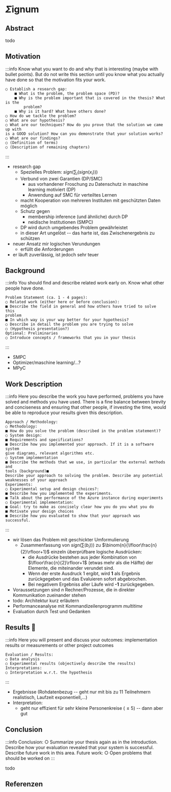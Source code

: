 # $\Sigma$ignum

## Abstract
todo

## Motivation
:::info
Know what you want to do and why that is interesting (maybe with bullet points). But do not write this section until you know what you actually have done so that the motivation fits your work.

    ○ Establish a research gap:
        ■ What is the problem, the problem space (PD)?
        ■ Why is the problem important that is covered in the thesis? What is the
            problem?
        ■ Why is it hard? What have others done?
    ○ How do we tackle the problem?
    ○ What are our hypothesis?
    ○ What are our techniques? How do you prove that the solution we came up with 
    is a GOOD solution? How can you demonstrate that your solution works?
    ○ What are our findings?
    ○ (Definition of terms)
    ○ (Description of remaining chapters)

:::

* research gap
    * Spezielles Problem: $sign\big(\sum_i(sign{(x_i)})\big)$
    * Verbund von zwei Garantien (DP/SMC)
        * aus vorhandener Froschung zu Datenschutz in maschine learning motiviert (DP)
        * Anwendung auf SMC für verteiltes Lernen
    * macht Kooperation von mehreren Instituten mit geschützten Daten möglich
    * Schutz gegen
        * membership inference (und ähnliche) durch DP
        * neidische Institutionen (SMPC)
    * DP wird durch umgebendes Problem gewährleistet
    * in dieser Art ungelöst -- das harte ist, das Zwischenergebnis zu schützen
* neuer Ansatz mir logischen Verundungen
    * erfüllt die Anforderungen
* er läuft zuverlässig, ist jedoch sehr teuer


## Background
:::info
You should find and describe related work early on. Know what other people have done.

    Problem Statement (ca. 1 - 4 pages):
    ○ Related work (either here or before conclusion):
    ■ Describe the field in general and how others have tried to solve this
    problem
    ■ In which way is your way better for your hypothesis?
    ○ Describe in detail the problem you are trying to solve
    ○ (Hypothesis presentation?)
    Optional: Preliminaries
    ○ Introduce concepts / frameworks that you in your thesis
:::

* SMPC
* Optimizer/maschine learning/...?
* MPyC




## Work Description
:::info
Here you describe the work you have performed, problems you have solved and methods you have used. There is a fine balance between brevity and conciseness and ensuring that other people, if investing the time, would be able to reproduce your results given this description.

    Approach / Methodology:
    ○ Methodology:
    ■ How do you solve the problem (described in the problem statement)?
    ○ System design:
    ■ Requirements and specifications?
    ■ Describe how you implemented your approach. If it is a software system
    give diagrams, relevant algorithms etc.
    ○ System implementation
    ■ Describe the methods that we use, in particular the external methods and
    tools (background)■
    Describe your approach to solving the problem. Describe any potential
    weaknesses of your approach
    Experiments:
    ○ Experimental setup and design choices?:
    ■ Describe how you implemented the experiments.
    ■ Talk about the performance of the Azure instance during experiments
    ○ Experimental implementation:
    ■ Goal: try to make as concisely clear how you do you what you do
    ■ Motivate your design choices
    ■ Describe how you evaluated to show that your approach was successful.
:::

* wir lösen das Problem mit geschickter Umformulierung
    * Zusammenfassung von $sign(\sum(b_i)))$ zu $\binom{n}{\lfloor\frac{n}{2}\rfloor+1}$ einzeln überprüfbare logische Ausdrücken:
        * die Ausdrücke bestehen aus jeder Kombination von $\lfloor\frac{n}{2}\rfloor+1$ (etwas mehr als die Hälfte) der Elemente, die miteinander verundet sind.
        * Wenn der erste Ausdruck $1$ ergibt, wird __1__ als Ergebnis zurückgegeben und das Evaluieren sofort abgebrochen.
        * Bei negativem Ergebniss aller Läufe wird __-1__ zurückgegeben.
* Voraussetzungen sind $n$ Rechner/Prozesse, die in direkter Kommunikation zueinander stehen
* todo: Architektur kurz erläutern
* Performanceanalyse mit Kommandizeilenprogramm _multitime_
* Evaluation durch Test und Gedanken



## Results :penguin: 
:::info
Here you will present and discuss your outcomes: implementation results or measurements or other project outcomes 

    Evaluation / Results:
    ○ Data analysis
    ○ Experimental results (objectively describe the results)
    Interpretations:
    ○ Interpretation w.r.t. the hypothesis

:::

* Ergebnisse (Rohdatenbezug -- geht nur mit bis zu 11 Teilnehmern realistisch, Laufzeit exponentiell,...)
* Interpretation:
    * geht nur effizient für sehr kleine Personenkreise ($\le 5$) -- dann aber gut



## Conclusion
:::info
    Conclusion:
    ○ Summarize your thesis again as in the introduction. Describe how your
    evaluation revealed that your system is successful. Describe future work in 
    this area.
    Future work:
    ○ Open problems that should be worked on
:::

todo

## Referenzen






